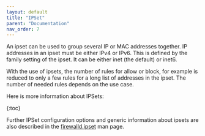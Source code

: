 ```yaml
---
layout: default
title: "IPSet"
parent: "Documentation"
nav_order: 7
---
```


An ipset can be used to group several IP or MAC addresses together. IP addresses in an ipset must be either IPv4 or IPv6. This is defined by the family setting of the ipset. It can be either inet (the default) or inet6.

With the use of ipsets, the number of rules for allow or block, for example is reduced to only a few rules for a long list of addresses in the ipset. The number of needed rules depends on the use case.

Here is more information about IPSets:

{:toc}

Further IPSet configuration options and generic information about ipsets are also described in the [firewalld.ipset](../man-pages/firewalld.ipset.html) man page.
